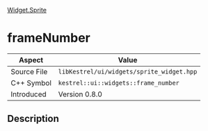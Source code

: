 [Widget.Sprite](index.md)
# frameNumber
| Aspect | Value |
| --- | --- |
| Source File | `libKestrel/ui/widgets/sprite_widget.hpp` |
| C++ Symbol | `kestrel::ui::widgets::frame_number` |
| Introduced | Version 0.8.0 |
## Description

